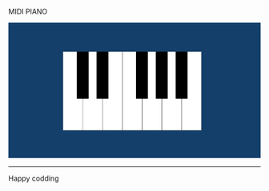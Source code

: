 
MIDI PIANO 
 
![Alt text](<Screenshot 2024-01-07 130135.png>)

------------------------------
Happy codding